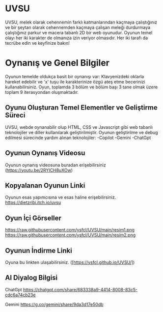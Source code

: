 ﻿# UVSU

UVSU,  melek olarak cehennemin farklı katmanlarından kaçmaya çalıştığınız ve bir şeytan olarak cehennemden kaçmaya çalışan meleği durdurmaya çalıştığınız parkur ve macera tabanlı 2D bir web oyunudur. Oyunun temel olayı her iki karakter de olmanıza izin veriyor olmasıdır. Her iki tarafı da tecrübe edin ve keyfinize bakın!


# Oynanış ve Genel Bilgiler
Oyunun temelde oldukça basit bir oynanışı var:
Klavyenizdeki oklarla hareket edebilir ve 'x' tuşu ile karakterinize özgü ateş etme becerinizi kullanabilirsiniz.
Oyun, toplamda 3 bölüm ve bölüm başı 3 tane olmak üzere toplam 9 iterasyondan oluşmaktadır.

## Oyunu Oluşturan Temel Elementler ve Geliştirme Süreci
UVSU, webde oynanabilir olup HTML, CSS ve Javascript gibi web tabanlı teknolojiler ve diller kullanılarak geliştirilmiştir.
Oyunun geliştirilme ve debug edilmesi sürecinde yardım alınan teknolojiler:
-Copilot
-Gemini
-ChatGpt

## Oyunun Oynanış Videosu
Oyunun oynanış videosuna buradan erişebilirsiniz 
(https://youtu.be/2RYICH8uXOw)

## Kopyalanan Oyunun Linki
Oyunun esas yapımcısına ve esas haline erişebilirsiniz.
https://dietzribi.itch.io/uvsu

## Oyun İçi Görseller
https://raw.githubusercontent.com/ysfcl/UVSU/main/resim1.png
https://raw.githubusercontent.com/ysfcl/UVSU/main/resim2.png

## Oyunun İndirme Linki
Oyuna bu linkten ulaşabilirsiniz.
([https://ysfcl.github.io/UVSU/])

## AI Diyalog Bilgisi
ChatGpt
https://chatgpt.com/share/683338a9-4414-8008-83c5-cdc6a74cb23e

Gemini
https://g.co/gemini/share/9da3d17e50db





